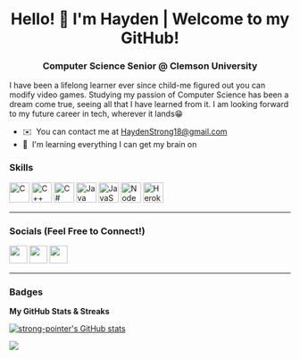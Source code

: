 <h1 align="center">Hello! 👋 I'm Hayden | Welcome to my GitHub!</h1>

<h3 align="center">Computer Science Senior @ Clemson University</h3>

I have been a lifelong learner ever since child-me figured out you can modify video games. Studying my passion of Computer Science has been a dream come true, seeing all that I have learned from it. I am looking forward to my future career in tech, wherever it lands😁

* ✉️  You can contact me at [HaydenStrong18@gmail.com](mailto:HaydenStrong18@gmail.com)
* 🧠  I'm learning everything I can get my brain on

### Skills

<p align="left">
<a href="https://docs.microsoft.com/en-us/cpp/?view=msvc-170" target="_blank" rel="noreferrer"><img src="https://raw.githubusercontent.com/danielcranney/readme-generator/main/public/icons/skills/c-colored.svg" width="36" height="36" alt="C" /></a>
<a href="https://docs.microsoft.com/en-us/cpp/?view=msvc-170" target="_blank" rel="noreferrer"><img src="https://raw.githubusercontent.com/danielcranney/readme-generator/main/public/icons/skills/cplusplus-colored.svg" width="36" height="36" alt="C++" /></a>
<a href="https://docs.microsoft.com/en-us/dotnet/csharp/" target="_blank" rel="noreferrer"><img src="https://raw.githubusercontent.com/danielcranney/readme-generator/main/public/icons/skills/csharp-colored.svg" width="36" height="36" alt="C#" /></a>
<a href="https://www.oracle.com/java/" target="_blank" rel="noreferrer"><img src="https://raw.githubusercontent.com/danielcranney/readme-generator/main/public/icons/skills/java-colored.svg" width="36" height="36" alt="Java" /></a>
<a href="https://developer.mozilla.org/en-US/docs/Web/JavaScript" target="_blank" rel="noreferrer"><img src="https://raw.githubusercontent.com/danielcranney/readme-generator/main/public/icons/skills/javascript-colored.svg" width="36" height="36" alt="JavaScript" /></a>
<a href="https://nodejs.org/en/" target="_blank" rel="noreferrer"><img src="https://raw.githubusercontent.com/danielcranney/readme-generator/main/public/icons/skills/nodejs-colored.svg" width="36" height="36" alt="NodeJS" /></a>
<a href="https://www.heroku.com/" target="_blank" rel="noreferrer"><img src="https://raw.githubusercontent.com/danielcranney/readme-generator/main/public/icons/skills/heroku-colored.svg" width="36" height="36" alt="Heroku" /></a>
</p>

___________________________
### Socials (Feel Free to Connect!)

<p align="left"> <a href="https://discord.com/users/Itchy#0493" target="_blank" rel="noreferrer"><img src="https://raw.githubusercontent.com/danielcranney/readme-generator/main/public/icons/socials/discord.svg" width="32" height="32" /></a> <a href="https://www.github.com/strong-pointer" target="_blank" rel="noreferrer"><img src="https://raw.githubusercontent.com/danielcranney/readme-generator/main/public/icons/socials/github.svg" width="32" height="32" /></a> <a href="https://www.linkedin.com/in/haydenstrong" target="_blank" rel="noreferrer"><img src="https://raw.githubusercontent.com/danielcranney/readme-generator/main/public/icons/socials/linkedin.svg" width="32" height="32" /></a>
</p>

___________________________
### Badges

<b>My GitHub Stats & Streaks</b>

<a href="http://www.github.com/strong-pointer"><img src="https://github-readme-stats.vercel.app/api?username=strong-pointer&show_icons=true&hide=&count_private=true&title_color=10b981&text_color=64748b&icon_color=6366f1&bg_color=1c1917&hide_border=true&show_icons=true" alt="strong-pointer's GitHub stats" /></a>

<a href="http://www.github.com/strong-pointer"><img src="https://github-readme-streak-stats.herokuapp.com/?user=strong-pointer&stroke=64748b&background=1c1917&ring=10b981&fire=10b981&currStreakNum=64748b&currStreakLabel=10b981&sideNums=64748b&sideLabels=64748b&dates=64748b&hide_border=true" /></a>
